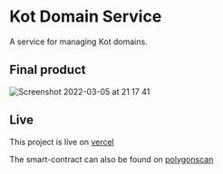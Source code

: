 # Kot Domain Service

A service for managing Kot domains.

## Final product

![Screenshot 2022-03-05 at 21 17 41](https://user-images.githubusercontent.com/22290070/156895940-68d7bb9f-381a-4aa5-81d3-e55d90975fdc.png)

## Live

This project is live on [vercel](https://kot-domain-service.vercel.app/)

The smart-contract can also be found on [polygonscan](https://mumbai.polygonscan.com/address/0x2aC881DFF6d20929D75cF0Ab8e9D52574949F6a5)

